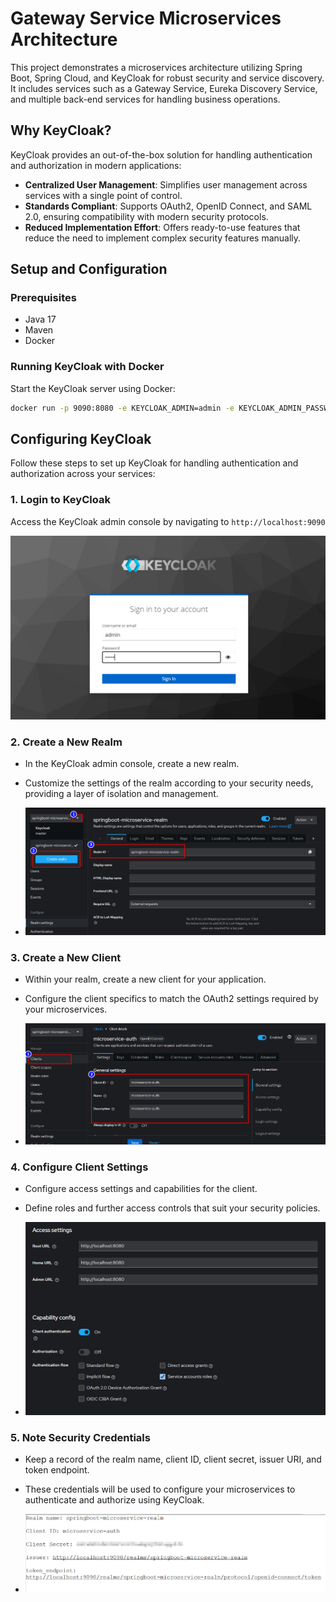 # Gateway Service Microservices Architecture

This project demonstrates a microservices architecture utilizing Spring Boot, Spring Cloud, and KeyCloak for robust security and service discovery. It includes services such as a Gateway Service, Eureka Discovery Service, and multiple back-end services for handling business operations.

## Why KeyCloak?

KeyCloak provides an out-of-the-box solution for handling authentication and authorization in modern applications:

- **Centralized User Management**: Simplifies user management across services with a single point of control.
- **Standards Compliant**: Supports OAuth2, OpenID Connect, and SAML 2.0, ensuring compatibility with modern security protocols.
- **Reduced Implementation Effort**: Offers ready-to-use features that reduce the need to implement complex security features manually.

## Setup and Configuration

### Prerequisites

- Java 17
- Maven
- Docker

### Running KeyCloak with Docker

Start the KeyCloak server using Docker:

```bash
docker run -p 9090:8080 -e KEYCLOAK_ADMIN=admin -e KEYCLOAK_ADMIN_PASSWORD=admin quay.io/keycloak/keycloak:25.0.4 start-dev
```

## Configuring KeyCloak

Follow these steps to set up KeyCloak for handling authentication and authorization across your services:

### 1. Login to KeyCloak
Access the KeyCloak admin console by navigating to `http://localhost:9090`

![Login to KeyCloak](images/1.%20LoginToKeyCloak.jpg)

### 2. Create a New Realm
- In the KeyCloak admin console, create a new realm.
- Customize the settings of the realm according to your security needs, providing a layer of isolation and management.
  
- ![Create a New Realm](images/2.%20CreateANewRealm.jpg)


### 3. Create a New Client
- Within your realm, create a new client for your application.
- Configure the client specifics to match the OAuth2 settings required by your microservices.

- ![Create a New Client](images/3.%20CreateANewClient.jpg)


### 4. Configure Client Settings
- Configure access settings and capabilities for the client.
- Define roles and further access controls that suit your security policies.

- ![Configure Client Settings](images/4.AccessSettingsAndCapabilityConfigOfClient.jpg)
  

### 5. Note Security Credentials
- Keep a record of the realm name, client ID, client secret, issuer URI, and token endpoint.
- These credentials will be used to configure your microservices to authenticate and authorize using KeyCloak.

- ![Security Credentials](images/5.%20KeepNoteOfRealmNameClientIdClientSecretIssuerAndTokenEndpoint.jpg)


